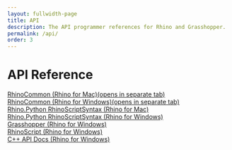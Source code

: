 ```yaml
---
layout: fullwidth-page
title: API
description: The API programmer references for Rhino and Grasshopper.
permalink: /api/
order: 3
---
```

# API Reference  

<a href="{{ site.baseurl }}/api/RhinoCommon" target="_blank">RhinoCommon (Rhino for Mac)(opens in separate tab)</a>  
<a href="{{ site.baseurl }}/api/RhinoCommonWin" target="_blank">RhinoCommon (Rhino for Windows)(opens in separate tab)</a>  
<a href="{{ site.baseurl }}/api/RhinoScriptSyntax/mac">Rhino.Python RhinoScriptSyntax (Rhino for Mac)</a>  
<a href="{{ site.baseurl }}/api/RhinoScriptSyntax/win">Rhino.Python RhinoScriptSyntax (Rhino for Windows)</a>  
<a href="{{ site.baseurl }}/api/grasshopper">Grasshopper (Rhino for Windows)</a>  
<a href="{{ site.baseurl }}/api/rhinoscript">RhinoScript (Rhino for Windows)</a>  
<a href="http://4.rhino3d.com/5/rhinocppsdk/index.html">C++ API Docs (Rhino for Windows)</a>
